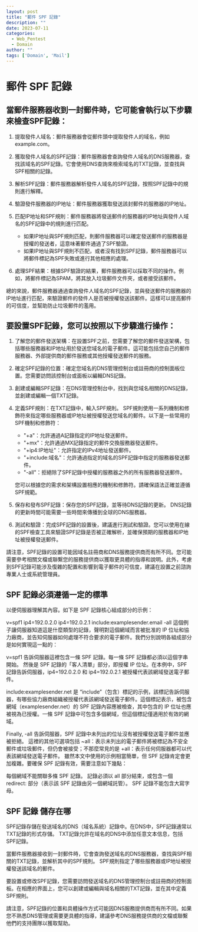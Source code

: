 ```yaml
---
layout: post
title: "郵件 SPF 記錄"
description: ""
date: 2023-07-11
categories:
  - Web_Pentest
  - Domain
author: ""
tags: ['Domain', 'Mail']
---
```




# 郵件 SPF 記錄

## 當郵件服務器收到一封郵件時，它可能會執行以下步驟來檢查SPF記錄：

1. 提取發件人域名：郵件服務器會從郵件頭中提取發件人的域名，例如example.com。

2. 獲取發件人域名的SPF記錄：郵件服務器會查詢發件人域名的DNS服務器，查找該域名的SPF記錄。它會使用DNS查詢來檢索域名的TXT記錄，並查找與SPF相關的記錄。

3. 解析SPF記錄：郵件服務器解析發件人域名的SPF記錄，按照SPF記錄中的規則進行解釋。

4. 驗證發件服務器的IP地址：郵件服務器獲取發送該封郵件的服務器的IP地址。

5. 匹配IP地址和SPF規則：郵件服務器將發送郵件的服務器的IP地址與發件人域名的SPF記錄中的規則進行匹配。

   - 如果IP地址與SPF規則匹配，則郵件服務器可以確定發送郵件的服務器是授權的發送者，這意味著郵件通過了SPF驗證。
   - 如果IP地址與SPF規則不匹配，或者沒有找到SPF記錄，郵件服務器可以將郵件標記為SPF失敗或進行其他相應的處理。

6. 處理SPF結果：根據SPF驗證的結果，郵件服務器可以採取不同的操作。例如，將郵件標記為SPAM，將其放入垃圾郵件文件夾，或者接受該郵件。

總的來說，郵件服務器通過查詢發件人域名的SPF記錄，並與發送郵件的服務器的IP地址進行匹配，來驗證郵件的發件人是否被授權發送該郵件。這樣可以提高郵件的可信度，並幫助防止垃圾郵件的濫用。





## 要設置SPF記錄，您可以按照以下步驟進行操作：

1. 了解您的郵件發送架構：在設置SPF之前，您需要了解您的郵件發送架構，包括哪些服務器和IP地址用於發送您域名的電子郵件。這可能包括您自己的郵件服務器、外部提供商的郵件服務或其他授權發送郵件的服務。

2. 確定SPF記錄的位置：確定您域名的DNS管理控制台或註冊商的控制面板位置。您需要訪問該控制台或面板以編輯DNS記錄。

3. 創建或編輯SPF記錄：在DNS管理控制台中，找到與您域名相關的DNS記錄，並創建或編輯一個TXT記錄。

4. 定義SPF規則：在TXT記錄中，輸入SPF規則。 SPF規則使用一系列機制和修飾符來指定哪些服務器或IP地址被授權發送您域名的郵件。以下是一些常用的SPF機制和修飾符：

   - "+a"：允許通過A記錄指定的IP地址發送郵件。
   - "+mx"：允許通過MX記錄指定的郵件交換服務器發送郵件。
   - "+ip4:IP地址"：允許指定的IPv4地址發送郵件。
   - "+include:域名"：允許通過指定的域名的SPF記錄中指定的服務器發送郵件。
   - "-all"：拒絕除了SPF記錄中授權的服務器之外的所有服務器發送郵件。

   您可以根據您的需求和架構設置相應的機制和修飾符。請確保語法正確並遵循SPF規範。

5. 保存和發布SPF記錄：保存您的SPF記錄，並等待DNS記錄的更新。 DNS記錄的更新時間可能需要一些時間來傳播到全球的DNS服務器。

6. 測試和驗證：完成SPF記錄的設置後，建議進行測試和驗證。您可以使用在線的SPF檢查工具來驗證SPF記錄是否被正確解析，並確保預期的服務器和IP地址被授權發送郵件。

請注意，SPF記錄的設置可能因域名註冊商和DNS服務提供商而有所不同。您可能需要參考相關文檔或聯繫您的服務提供商以獲取更具體的指導和說明。此外，考慮到SPF記錄可能涉及復雜的配置和影響到電子郵件的可信度，建議在設置之前諮詢專業人士或系統管理員。




## SPF 記錄必須遵循一定的標準

以便伺服器理解其內容。如下是 SPF 記錄核心組成部分的示例：

v=spf1 ip4=192.0.2.0 ip4=192.0.2.1 include:examplesender.email -all
這個例子讓伺服器知道這是什麼類型的記錄，聲明對這個網域而言被批准的 IP 位址和協力廠商，並告知伺服器如何處理不符合要求的電子郵件。我們分別說明各組成部分是如何實現這一點的：

v=spf1 告訴伺服器這裡包含一條 SPF 記錄。每一條 SPF 記錄都必須以這個字串開始。
然後是 SPF 記錄的「客人清單」部分，即授權 IP 位址。在本例中，SPF 記錄告訴伺服器，ip4=192.0.2.0 和 ip4=192.0.2.1 被授權代表該網域發送電子郵件。

include:examplesender.net 是 “include”（包含）標記的示例，該標記告訴伺服器，有哪些協力廠商組織被授權代表該網域發送電子郵件。這個標記表示，被包含網域（examplesender.net）的 SPF 記錄內容應被檢查，其中包含的 IP 位址也應被視為已授權。一條 SPF 記錄中可包含多個網域，但這個標記僅適用於有效的網域。

Finally, -all 告訴伺服器，SPF 記錄中未列出的位址沒有被授權發送電子郵件並應被拒絕。
這裡的其他可選項包括 ~all：表示未列出的電子郵件將被標記為不安全郵件或垃圾郵件，但仍會被接受；不那麼常見的是 +all：表示任何伺服器都可以代表該網域發送電子郵件。
雖然本文中使用的示例相當簡單，但 SPF 記錄肯定會更加複雜。要確保 SPF 記錄有效，需要注意如下幾點：

每個網域不能關聯多條 SPF 記錄。
記錄必須以 all 部分結束，或包含一個 redirect: 部分（表示該 SPF 記錄由另一個網域託管）。
SPF 記錄不能包含大寫字母。



## SPF 記錄 儲存在哪

SPF記錄存儲在發送域名的DNS（域名系統）記錄中。在DNS中，SPF記錄通常以TXT記錄的形式存儲。 TXT記錄允許在域名的DNS中添加任意文本信息，包括SPF記錄。

當郵件服務器接收到一封郵件時，它會查詢發送域名的DNS服務器，查找與SPF相關的TXT記錄，並解析其中的SPF規則。 SPF規則指定了哪些服務器或IP地址被授權發送該域名的郵件。

要設置或修改SPF記錄，您需要訪問發送域名的DNS管理控制台或註冊商的控制面板。在相應的界面上，您可以創建或編輯與域名相關的TXT記錄，並在其中定義SPF規則。

請注意，SPF記錄的位置和具體操作方式可能因DNS服務提供商而有所不同。如果您不熟悉DNS管理或需要更具體的指導，建議參考DNS服務提供商的文檔或聯繫他們的支持團隊以獲取幫助。